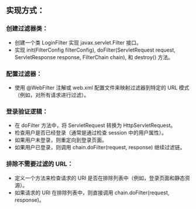 ## 实现方式：
### 创建过滤器类：
- 创建一个类 LoginFilter 实现 javax.servlet.Filter 接口。
- 实现 init(FilterConfig filterConfig), doFilter(ServletRequest request, ServletResponse response, FilterChain chain), 和 destroy() 方法。
### 配置过滤器：
- 使用 @WebFilter 注解或 web.xml 配置文件来映射过滤器到特定的 URL 模式（例如，对所有请求进行过滤）。
### 登录验证逻辑：
- 在 doFilter 方法中，将 ServletRequest 转换为 HttpServletRequest。
- 检查用户是否已经登录（通常是通过检查 session 中的用户属性）。
- 如果用户未登录，则重定向到登录页面。
- 如果用户已登录，则调用 chain.doFilter(request, response) 继续过滤链。
### 排除不需要过滤的 URL：
- 定义一个方法来检查请求的 URI 是否在排除列表中（例如，登录页面和静态资源）。
- 如果请求的 URI 在排除列表中，则直接调用 chain.doFilter(request, response)。